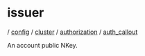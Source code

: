 # issuer

/ [config](/reference/server-config/index.md) / [cluster](/reference/server-config/config/cluster/index.md) / [authorization](/reference/server-config/config/cluster/authorization/index.md) / [auth_callout](/reference/server-config/config/cluster/authorization/auth_callout/index.md) 

An account public NKey.

